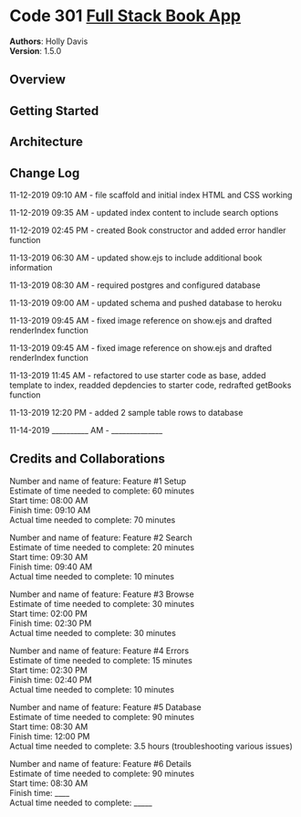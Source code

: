 # Code 301 [Full Stack Book App](https://shielded-thicket-11289.herokuapp.com/)  

**Authors**: Holly Davis  
**Version**: 1.5.0
<!-- (increment the patch/fix version number if you make more commits past your first submission) -->

## Overview

<!-- Provide a high level overview of what this application is and why you are building it, beyond the fact that it's an assignment for this class. (i.e. What's your problem domain?) -->

## Getting Started
<!-- What are the steps that a user must take in order to build this app on their own machine and get it running? -->

## Architecture
<!-- Provide a detailed description of the application design. What technologies (languages, libraries, etc) you're using, and any other relevant design information. -->


## Change Log

11-12-2019 09:10 AM - file scaffold and initial index HTML and CSS working

11-12-2019 09:35 AM - updated index content to include search options

11-12-2019 02:45 PM - created Book constructor and added error handler function

11-13-2019 06:30 AM - updated show.ejs to include additional book information

11-13-2019 08:30 AM - required postgres and configured database

11-13-2019 09:00 AM - updated schema and pushed database to heroku

11-13-2019 09:45 AM - fixed image reference on show.ejs and drafted renderIndex function

11-13-2019 09:45 AM - fixed image reference on show.ejs and drafted renderIndex function

11-13-2019 11:45 AM - refactored to use starter code as base, added template to index, readded depdencies to starter code, redrafted getBooks function

11-13-2019 12:20 PM - added 2 sample table rows to database

11-14-2019 __________ AM - ______________

<!-- Use this area to document the iterative changes made to your application as each feature is successfully implemented. Use time stamps. Here's an examples:

01-01-2001 4:59pm - Application now has a fully-functional express server, with a GET route for the location resource.-->

## Credits and Collaborations
<!-- Give credit (and a link) to other people or resources that helped you build this application. -->


Number and name of feature: Feature #1 Setup  
Estimate of time needed to complete: 60 minutes  
Start time: 08:00 AM  
Finish time: 09:10 AM  
Actual time needed to complete: 70 minutes  

Number and name of feature: Feature #2 Search  
Estimate of time needed to complete: 20 minutes  
Start time: 09:30 AM  
Finish time: 09:40 AM  
Actual time needed to complete: 10 minutes  

Number and name of feature: Feature #3 Browse  
Estimate of time needed to complete: 30 minutes  
Start time: 02:00 PM  
Finish time: 02:30 PM  
Actual time needed to complete: 30 minutes  

Number and name of feature: Feature #4 Errors  
Estimate of time needed to complete: 15 minutes  
Start time: 02:30 PM  
Finish time: 02:40 PM  
Actual time needed to complete: 10 minutes  

Number and name of feature: Feature #5 Database  
Estimate of time needed to complete: 90 minutes  
Start time: 08:30 AM  
Finish time: 12:00 PM  
Actual time needed to complete: 3.5 hours (troubleshooting various issues)  

Number and name of feature: Feature #6 Details  
Estimate of time needed to complete: 90 minutes  
Start time: 08:30 AM  
Finish time: ____  
Actual time needed to complete: _____  

